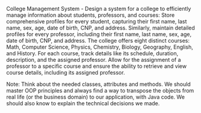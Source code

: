 College Management System - Design a system for a college to efficiently manage information about students,
professors, and courses:
Store comprehensive profiles for every student, capturing their first name, last name, sex, age, date of birth, CNP,
and address.
Similarly, maintain detailed profiles for every professor, including their first name, last name, sex, age, date of
birth, CNP, and address.
The college offers eight distinct courses: Math, Computer Science, Physics, Chemistry, Biology, Geography, English,
and History. For each course, track details like its schedule, duration, description, and the assigned professor.
Allow for the assignment of a professor to a specific course and ensure the ability to retrieve and view course
details, including its assigned professor.

Note: Think about the needed classes, attributes and methods. We should master OOP principles and always find a way to
transpose the objects from real life (or the business domain) to our application, with Java code.
We should also know to explain the technical decisions we made.